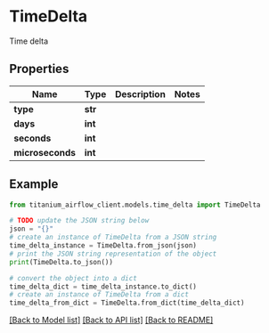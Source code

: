 # TimeDelta

Time delta

## Properties

Name | Type | Description | Notes
------------ | ------------- | ------------- | -------------
**type** | **str** |  | 
**days** | **int** |  | 
**seconds** | **int** |  | 
**microseconds** | **int** |  | 

## Example

```python
from titanium_airflow_client.models.time_delta import TimeDelta

# TODO update the JSON string below
json = "{}"
# create an instance of TimeDelta from a JSON string
time_delta_instance = TimeDelta.from_json(json)
# print the JSON string representation of the object
print(TimeDelta.to_json())

# convert the object into a dict
time_delta_dict = time_delta_instance.to_dict()
# create an instance of TimeDelta from a dict
time_delta_from_dict = TimeDelta.from_dict(time_delta_dict)
```
[[Back to Model list]](../README.md#documentation-for-models) [[Back to API list]](../README.md#documentation-for-api-endpoints) [[Back to README]](../README.md)


